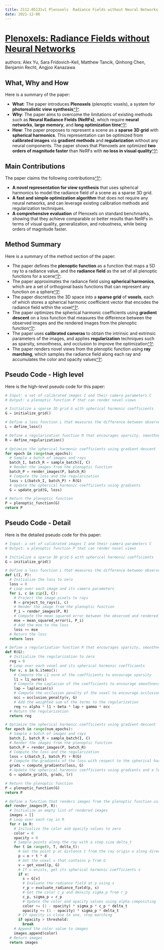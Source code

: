 ```yaml
---
title: 2112.05131v1 Plenoxels  Radiance Fields without Neural Networks
date: 2021-12-06
---
```


# [Plenoxels: Radiance Fields without Neural Networks](http://arxiv.org/abs/2112.05131v1)

authors: Alex Yu, Sara Fridovich-Keil, Matthew Tancik, Qinhong Chen, Benjamin Recht, Angjoo Kanazawa


## What, Why and How

[1]: https://arxiv.org/abs/2112.05131 "[2112.05131] Plenoxels: Radiance Fields without Neural Networks - arXiv.org"
[2]: https://arxiv.org/pdf/2111.05131v1.pdf "arXiv:2111.05131v1 [hep-th] 9 Nov 2021"
[3]: https://arxiv.org/pdf/2112.05131.pdf "arXiv.org e-Print archive"
[4]: http://export.arxiv.org/abs/2111.05131v1 "[2111.05131v1] PT symmetric fermionic field theories with axions ..."

Here is a summary of the paper:

- **What**: The paper introduces **Plenoxels** (plenoptic voxels), a system for **photorealistic view synthesis**[^1^][1].
- **Why**: The paper aims to overcome the limitations of existing methods such as **Neural Radiance Fields (NeRFs)**, which require **neural networks**, **large memory**, and **long optimization time**[^1^][1].
- **How**: The paper proposes to represent a scene as a **sparse 3D grid** with **spherical harmonics**. This representation can be optimized from **calibrated images** via **gradient methods** and **regularization** without any neural components. The paper shows that Plenoxels are optimized **two orders of magnitude faster** than NeRFs with **no loss in visual quality**[^1^][1].

## Main Contributions

[1]: https://arxiv.org/abs/2112.05131 "[2112.05131] Plenoxels: Radiance Fields without Neural Networks - arXiv.org"
[2]: https://arxiv.org/pdf/2111.05131v1.pdf "arXiv:2111.05131v1 [hep-th] 9 Nov 2021"
[3]: https://arxiv.org/pdf/2112.05131.pdf "arXiv.org e-Print archive"
[4]: http://export.arxiv.org/abs/2111.05131v1 "[2111.05131v1] PT symmetric fermionic field theories with axions ..."

The paper claims the following contributions[^1^][1]:

- **A novel representation for view synthesis** that uses spherical harmonics to model the radiance field of a scene as a sparse 3D grid.
- **A fast and simple optimization algorithm** that does not require any neural networks, and can leverage existing calibration methods and regularization techniques.
- **A comprehensive evaluation** of Plenoxels on standard benchmarks, showing that they achieve comparable or better results than NeRFs in terms of visual quality, generalization, and robustness, while being orders of magnitude faster.

## Method Summary

[1]: https://arxiv.org/abs/2112.05131 "[2112.05131] Plenoxels: Radiance Fields without Neural Networks - arXiv.org"
[2]: https://arxiv.org/pdf/2111.05131v1.pdf "arXiv:2111.05131v1 [hep-th] 9 Nov 2021"
[3]: https://arxiv.org/pdf/2112.05131.pdf "arXiv.org e-Print archive"
[4]: http://export.arxiv.org/abs/2111.05131v1 "[2111.05131v1] PT symmetric fermionic field theories with axions ..."

Here is a summary of the method section of the paper:

- The paper defines the **plenoptic function** as a function that maps a 5D ray to a radiance value, and the **radiance field** as the set of all plenoptic functions for a scene[^1^][1].
- The paper approximates the radiance field using **spherical harmonics**, which are a set of orthogonal basis functions that can represent any function on a sphere[^1^][1].
- The paper discretizes the 3D space into a **sparse grid** of **voxels**, each of which stores a spherical harmonic coefficient vector that encodes the radiance field within the voxel[^1^][1].
- The paper optimizes the spherical harmonic coefficients using **gradient descent** on a loss function that measures the difference between the observed images and the rendered images from the plenoptic function[^1^][1].
- The paper uses **calibrated cameras** to obtain the intrinsic and extrinsic parameters of the images, and applies **regularization** techniques such as sparsity, smoothness, and occlusion to improve the optimization[^1^][1].
- The paper renders novel views from the plenoptic function using **ray marching**, which samples the radiance field along each ray and accumulates the color and opacity values[^1^][1].

## Pseudo Code - High level

[1]: https://arxiv.org/abs/2112.05131 "[2112.05131] Plenoxels: Radiance Fields without Neural Networks - arXiv.org"
[2]: https://arxiv.org/pdf/2111.05131v1.pdf "arXiv:2111.05131v1 [hep-th] 9 Nov 2021"
[3]: https://arxiv.org/pdf/2112.05131.pdf "arXiv.org e-Print archive"
[4]: http://export.arxiv.org/abs/2111.05131v1 "[2111.05131v1] PT symmetric fermionic field theories with axions ..."

Here is the high-level pseudo code for this paper:

```python
# Input: a set of calibrated images I and their camera parameters C
# Output: a plenoptic function P that can render novel views

# Initialize a sparse 3D grid G with spherical harmonic coefficients
G = initialize_grid()

# Define a loss function L that measures the difference between observed and rendered images
L = define_loss()

# Define a regularization function R that encourages sparsity, smoothness, and occlusion
R = define_regularization()

# Optimize the spherical harmonic coefficients using gradient descent
for epoch in range(num_epochs):
  # Sample a batch of images and rays
  batch_I, batch_R = sample_batch(I, C)
  # Render the images from the plenoptic function
  batch_P = render_images(P, batch_R)
  # Compute the loss and the regularization
  loss = L(batch_I, batch_P) + R(G)
  # Update the spherical harmonic coefficients using gradients
  G = update_grid(G, loss)

# Return the plenoptic function
P = plenoptic_function(G)
return P
```

## Pseudo Code - Detail

[1]: https://arxiv.org/abs/2112.05131 "[2112.05131] Plenoxels: Radiance Fields without Neural Networks - arXiv.org"
[2]: https://arxiv.org/pdf/2111.05131v1.pdf "arXiv:2111.05131v1 [hep-th] 9 Nov 2021"
[3]: https://arxiv.org/pdf/2112.05131.pdf "arXiv.org e-Print archive"
[4]: http://export.arxiv.org/abs/2111.05131v1 "[2111.05131v1] PT symmetric fermionic field theories with axions ..."

Here is the detailed pseudo code for this paper:

```python
# Input: a set of calibrated images I and their camera parameters C
# Output: a plenoptic function P that can render novel views

# Initialize a sparse 3D grid G with spherical harmonic coefficients
G = initialize_grid()

# Define a loss function L that measures the difference between observed and rendered images
def L(I, P):
  # Initialize the loss to zero
  loss = 0
  # Loop over each image and its camera parameters
  for i, c in zip(I, C):
    # Project the image pixels to rays
    R = project_to_rays(i, c)
    # Render the image from the plenoptic function
    P_i = render_images(P, R)
    # Compute the mean squared error between the observed and rendered images
    mse = mean_squared_error(i, P_i)
    # Add the mse to the loss
    loss += mse
  # Return the loss
  return loss

# Define a regularization function R that encourages sparsity, smoothness, and occlusion
def R(G):
  # Initialize the regularization to zero
  reg = 0
  # Loop over each voxel and its spherical harmonic coefficients
  for v, s in G.items():
    # Compute the L1 norm of the coefficients to encourage sparsity
    l1 = l1_norm(s)
    # Compute the Laplacian of the coefficients to encourage smoothness
    lap = laplacian(s)
    # Compute the occlusion penalty of the voxel to encourage occlusion
    occ = occlusion_penalty(v, G)
    # Add the weighted sum of the terms to the regularization
    reg += alpha * l1 + beta * lap + gamma * occ
  # Return the regularization
  return reg

# Optimize the spherical harmonic coefficients using gradient descent
for epoch in range(num_epochs):
  # Sample a batch of images and rays
  batch_I, batch_R = sample_batch(I, C)
  # Render the images from the plenoptic function
  batch_P = render_images(P, batch_R)
  # Compute the loss and the regularization
  loss = L(batch_I, batch_P) + R(G)
  # Compute the gradients of the loss with respect to the spherical harmonic coefficients
  grads = compute_gradients(loss, G)
  # Update the spherical harmonic coefficients using gradients and a learning rate
  G = update_grid(G, grads, lr)

# Return the plenoptic function
P = plenoptic_function(G)
return P

# Define a function that renders images from the plenoptic function using ray marching
def render_images(P, R):
  # Initialize an empty list of rendered images
  images = []
  # Loop over each ray in R
  for r in R:
    # Initialize the color and opacity values to zero
    color = 0
    opacity = 0
    # Sample points along the ray with a step size delta_t
    for t in range(0, T, delta_t):
      # Get the point p at distance t from the ray origin o along direction d 
      p = o + t * d 
      # Get the voxel v that contains p from G 
      v = get_voxel(p, G) 
      # If v exists, get its spherical harmonic coefficients s 
      if v:
        s = G[v] 
        # Evaluate the radiance field at p using s 
        r_p = evaluate_radiance_field(p, s) 
        # Get the color c_p and density sigma_p from r_p 
        c_p, sigma_p = r_p 
        # Update the color and opacity values using alpha compositing 
        color += (1 - opacity) * sigma_p * c_p * delta_t 
        opacity += (1 - opacity) * sigma_p * delta_t 
      # If opacity is close to one, stop marching 
      if opacity > threshold:
        break 
    # Append the color value to images 
    images.append(color) 
  # Return images 
  return images

```